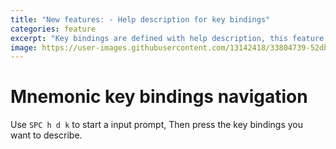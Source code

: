 ```yaml
---
title: "New features: - Help description for key bindings"
categories: feature
excerpt: "Key bindings are defined with help description, this feature is for getting Help description and jump to the position where the key bindings is defined."
image: https://user-images.githubusercontent.com/13142418/33804739-52dbc498-dd71-11e7-97e5-ed0fa6ec1719.gif
---
```


# Mnemonic key bindings navigation

Use `SPC h d k` to start a input prompt, Then press the key bindings you want to describe. 
